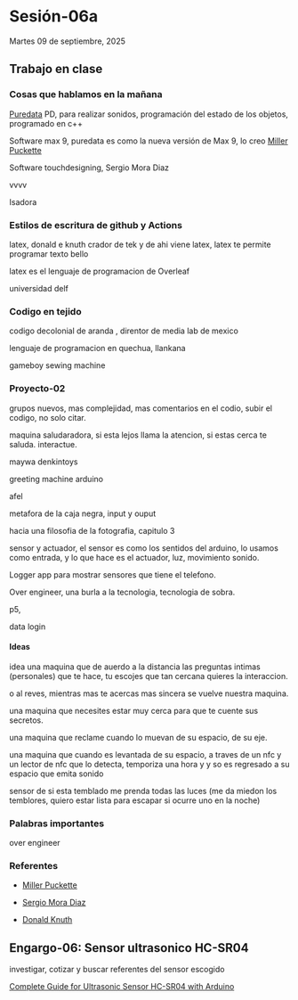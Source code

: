 # Sesión-06a

Martes 09 de septiembre, 2025

## Trabajo en clase

### Cosas que hablamos en la mañana

[Puredata](https://puredata.info/) PD, para realizar sonidos, programación  del estado de los objetos, programado en c++

Software max 9, puredata es como la nueva versión de Max 9, lo creo [Miller Puckette](https://es.wikipedia.org/wiki/Miller_Puckette) 

Software touchdesigning, Sergio Mora Diaz

vvvv

Isadora

### Estilos de escritura de github y Actions

latex, donald e knuth crador de tek y de ahi viene latex, latex te permite programar texto bello

latex es el lenguaje de programacion de Overleaf

universidad delf

### Codigo en tejido

codigo decolonial de aranda , direntor de media lab de mexico



lenguaje de programacion en quechua, llankana

gameboy sewing machine

### Proyecto-02

grupos nuevos, mas complejidad, mas comentarios en el codio, subir  el codigo, no solo citar.

maquina saludaradora, si esta lejos llama la atencion, si estas cerca te saluda. interactue.

maywa denkintoys

greeting machine arduino

afel

metafora de la caja negra, input y ouput

hacia una filosofia de la fotografia, capitulo 3

sensor y actuador, el sensor es como los sentidos del arduino, lo usamos como entrada, y lo que hace es el actuador, luz, movimiento sonido.

Logger app para mostrar sensores que tiene el telefono.

Over engineer, una burla a la tecnologia, tecnologia de sobra.

p5, 

data login

#### Ideas

idea una maquina que de auerdo a la distancia las preguntas intimas (personales) que te hace, tu escojes que tan cercana quieres la interaccion.

o al reves, mientras mas te acercas mas sincera se vuelve nuestra maquina.

una maquina que necesites estar muy cerca para que te cuente sus secretos.

una maquina que reclame cuando lo muevan de su espacio, de su eje.

una maquina que cuando es levantada de su espacio, a traves de un nfc y un lector de nfc que lo detecta, temporiza una hora y y so es regresado a su espacio que emita sonido

sensor de si esta temblado me prenda todas las luces (me da miedon los temblores, quiero estar lista para escapar si ocurre uno en la noche)

### Palabras importantes

over engineer

### Referentes 

- [Miller Puckette](https://es.wikipedia.org/wiki/Miller_Puckette)

- [Sergio Mora Diaz](https://www.sergiomoradiaz.com/)

- [Donald Knuth](https://es.wikipedia.org/wiki/Donald_Knuth)

## Engargo-06: Sensor ultrasonico HC-SR04

investigar, cotizar y buscar referentes del sensor escogido

[Complete Guide for Ultrasonic Sensor HC-SR04 with Arduino](https://randomnerdtutorials.com/complete-guide-for-ultrasonic-sensor-hc-sr04/)

